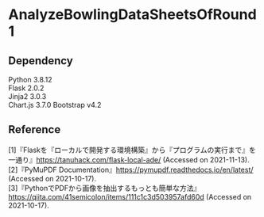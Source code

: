 # AnalyzeBowlingDataSheetsOfRound1  

## Dependency  
Python      3.8.12  
Flask       2.0.2  
Jinja2      3.0.3  
Chart.js    3.7.0
Bootstrap   v4.2

## Reference
[1]『Flaskを『ローカルで開発する環境構築』から『プログラムの実行まで』を一通り』https://tanuhack.com/flask-local-ade/ (Accessed on 2021-11-13).  
[2]『PyMuPDF Documentation』https://pymupdf.readthedocs.io/en/latest/ (Accessed on 2021-10-17).  
[3]『PythonでPDFから画像を抽出するもっとも簡単な方法』 https://qiita.com/41semicolon/items/111c1c3d503957afd60d (Accessed on 2021-10-17).
